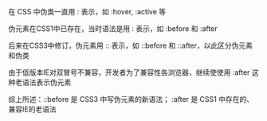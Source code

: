 在 CSS 中伪类一直用 : 表示，如 :hover, :active 等

伪元素在CSS1中已存在，当时语法是用 : 表示，如 :before 和 :after

后来在CSS3中修订，伪元素用 :: 表示，如 ::before 和 ::after，以此区分伪元素和伪类

由于低版本IE对双冒号不兼容，开发者为了兼容性各浏览器，继续使使用 :after 这种老语法表示伪元素

综上所述：::before 是 CSS3 中写伪元素的新语法； :after 是 CSS1 中存在的、兼容IE的老语法